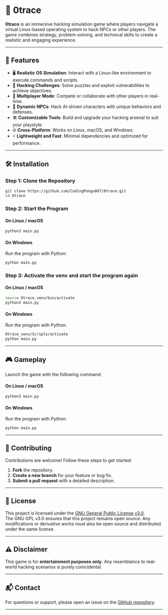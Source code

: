 # 🚀 0trace

**0trace** is an immersive hacking simulation game where players navigate a virtual Linux-based operating system to hack NPCs or other players. The game combines strategy, problem-solving, and technical skills to create a realistic and engaging experience.

---

## 🌟 Features

- 🖥️ **Realistic OS Simulation**: Interact with a Linux-like environment to execute commands and scripts.
- 🧩 **Hacking Challenges**: Solve puzzles and exploit vulnerabilities to achieve objectives.
- 🤝 **Multiplayer Mode**: Compete or collaborate with other players in real-time.
- 🤖 **Dynamic NPCs**: Hack AI-driven characters with unique behaviors and defenses.
- 🛠️ **Customizable Tools**: Build and upgrade your hacking arsenal to suit your playstyle.
- 🌐 **Cross-Platform**: Works on Linux, macOS, and Windows.
- ⚡ **Lightweight and Fast**: Minimal dependencies and optimized for performance.

---

## 🛠️ Installation

### Step 1: Clone the Repository
```bash
git clone https://github.com/CodingPengu007/0trace.git
cd 0trace
```

### Step 2: Start the Program

#### On Linux / macOS
```bash
python3 main.py
```

#### On Windows
Run the program with Python:
```bash
python main.py
```

### Step 3: Activate the venv and start the program again

#### On Linux / macOS
```bash
source Otrace_venv/bin/activate
python3 main.py
```

#### On Windows
Run the program with Python:
```bash
Otrace_venv/Scripts/activate
python main.py
```

---

## 🎮 Gameplay

Launch the game with the following command:

#### On Linux / macOS
```bash
python3 main.py
```

#### On Windows
Run the program with Python:
```bash
python main.py
```

---

## 🤝 Contributing

Contributions are welcome! Follow these steps to get started:

1. **Fork** the repository.
2. **Create a new branch** for your feature or bug fix.
3. **Submit a pull request** with a detailed description.

---

## 📜 License

This project is licensed under the [GNU General Public License v3.0](LICENSE).  
The GNU GPL v3.0 ensures that this project remains open source. Any modifications or derivative works must also be open source and distributed under the same license.

---

## ⚠️ Disclaimer

This game is for **entertainment purposes only**. Any resemblance to real-world hacking scenarios is purely coincidental.

---

## 📬 Contact

For questions or support, please open an issue on the [GitHub repository](https://github.com/CodingPengu007/0trace).

---
